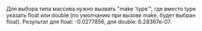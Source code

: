 Для выбора типа массива нужно вызвать "make 'type'", где вместо type указать float или double (по умолчанию при вызове make, будет выбран float).
Результат для float: -0.0277856, для double: 6.28367e-07.
